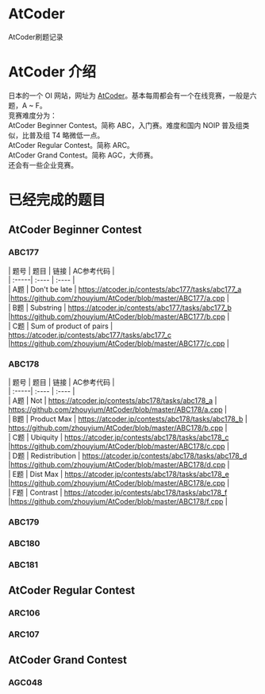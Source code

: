 # AtCoder
AtCoder刷题记录

# AtCoder 介绍
日本的一个 OI 网站，网址为 [AtCoder](https://atcoder.jp/)。基本每周都会有一个在线竞赛，一般是六题，A ~ F。  
竞赛难度分为：  
AtCoder Beginner Contest。简称 ABC，入门赛。难度和国内 NOIP 普及组类似，比普及组 T4 略微低一点。  
AtCoder Regular Contest。简称 ARC。  
AtCoder Grand Contest。简称 AGC，大师赛。  
还会有一些企业竞赛。  

# 已经完成的题目
## AtCoder Beginner Contest
### ABC177
| 题号 | 题目 | 链接 | AC参考代码 |  
| :-----| :---- | :---- |  
| A题 | Don't be late | https://atcoder.jp/contests/abc177/tasks/abc177_a |https://github.com/zhouyium/AtCoder/blob/master/ABC177/a.cpp |  
| B题 | Substring  | https://atcoder.jp/contests/abc177/tasks/abc177_b |https://github.com/zhouyium/AtCoder/blob/master/ABC177/b.cpp |  
| C题 | Sum of product of pairs  | https://atcoder.jp/contests/abc177/tasks/abc177_c |https://github.com/zhouyium/AtCoder/blob/master/ABC177/c.cpp |  
### ABC178
| 题号 | 题目 | 链接 | AC参考代码 |  
| :-----| :---- | :---- |  
| A题 | Not | https://atcoder.jp/contests/abc178/tasks/abc178_a | https://github.com/zhouyium/AtCoder/blob/master/ABC178/a.cpp |  
| B题 | Product Max  | https://atcoder.jp/contests/abc178/tasks/abc178_b | https://github.com/zhouyium/AtCoder/blob/master/ABC178/b.cpp |  
| C题 | Ubiquity | https://atcoder.jp/contests/abc178/tasks/abc178_c |https://github.com/zhouyium/AtCoder/blob/master/ABC178/c.cpp |  
| D题 | Redistribution | https://atcoder.jp/contests/abc178/tasks/abc178_d |https://github.com/zhouyium/AtCoder/blob/master/ABC178/d.cpp |  
| E题 | Dist Max | https://atcoder.jp/contests/abc178/tasks/abc178_e |https://github.com/zhouyium/AtCoder/blob/master/ABC178/e.cpp |  
| F题 | Contrast | https://atcoder.jp/contests/abc178/tasks/abc178_f |https://github.com/zhouyium/AtCoder/blob/master/ABC178/f.cpp |  
### ABC179
### ABC180
### ABC181
## AtCoder Regular Contest
### ARC106
### ARC107
## AtCoder Grand Contest
### AGC048
